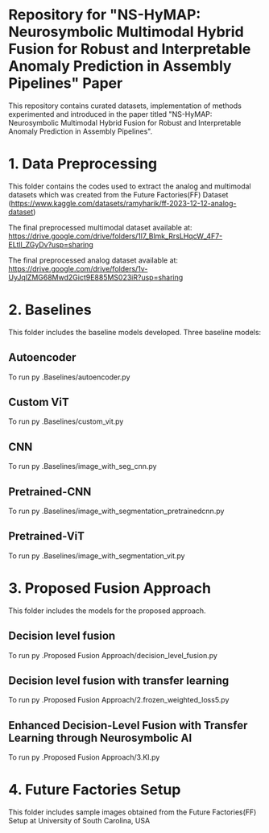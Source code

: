 # Repository for "NS-HyMAP: Neurosymbolic Multimodal Hybrid Fusion for Robust and Interpretable Anomaly Prediction in Assembly Pipelines" Paper
This repository contains curated datasets, implementation of methods experimented and introduced in the paper titled "NS-HyMAP: Neurosymbolic Multimodal Hybrid Fusion for Robust and Interpretable Anomaly Prediction in Assembly Pipelines".

# 1. Data Preprocessing #

This folder contains the codes used to extract the analog and multimodal datasets which was created from the Future Factories(FF) Dataset (https://www.kaggle.com/datasets/ramyharik/ff-2023-12-12-analog-dataset)

The final preprocessed multimodal dataset available at: https://drive.google.com/drive/folders/1l7_Blmk_RrsLHqcW_4F7-ELtll_ZGyDv?usp=sharing


The final preprocessed analog dataset available at: https://drive.google.com/drive/folders/1v-UyJqlZMG68Mwd2Gict9E885MS023iR?usp=sharing


# 2. Baselines # 

This folder includes the baseline models developed.
Three baseline models:

## Autoencoder ##
To run py .Baselines/autoencoder.py

## Custom ViT ##
To run py .Baselines/custom_vit.py

## CNN ##
To run py .Baselines/image_with_seg_cnn.py

## Pretrained-CNN ##
To run py .Baselines/image_with_segmentation_pretrainedcnn.py

## Pretrained-ViT ##
To run py .Baselines/image_with_segmentation_vit.py

# 3. Proposed Fusion Approach #

This folder includes the models for the proposed approach.
## Decision level fusion ##
To run py .Proposed Fusion Approach/decision_level_fusion.py

## Decision level fusion with transfer learning ##
To run py .Proposed Fusion Approach/2.frozen_weighted_loss5.py

## Enhanced Decision-Level Fusion with Transfer Learning through Neurosymbolic AI ##
To run py .Proposed Fusion Approach/3.KI.py


# 4. Future Factories Setup #
This folder includes sample images obtained from the Future Factories(FF) Setup at University of South Carolina, USA 